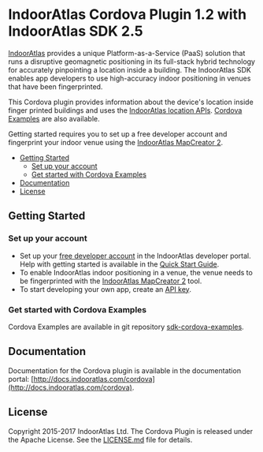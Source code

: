 # IndoorAtlas Cordova Plugin 1.2 with IndoorAtlas SDK 2.5

[IndoorAtlas](https://www.indooratlas.com/) provides a unique Platform-as-a-Service (PaaS) solution that runs a disruptive geomagnetic positioning in its full-stack hybrid technology for accurately pinpointing a location inside a building. The IndoorAtlas SDK enables app developers to use high-accuracy indoor positioning in venues that have been fingerprinted.

This Cordova plugin provides information about the device's location inside finger printed buildings and uses the [IndoorAtlas location APIs](http://docs.indooratlas.com/cordova/api-documentation). [Cordova Examples](https://github.com/IndoorAtlas/sdk-cordova-examples) are also available.

Getting started requires you to set up a free developer account and fingerprint your indoor venue using the [IndoorAtlas MapCreator 2](https://play.google.com/store/apps/details?id=com.indooratlas.android.apps.jaywalker).

* [Getting Started](#getting-started)
    * [Set up your account](#set-up-your-account)
    * [Get started with Cordova Examples](#get-started-with-cordova-examples)
* [Documentation](#documentation)
* [License](#license)

## Getting Started

### Set up your account

* Set up your [free developer account](https://app.indooratlas.com) in the IndoorAtlas developer portal. Help with getting started is available in the [Quick Start Guide](http://docs.indooratlas.com/quick-start-guide.html).
* To enable IndoorAtlas indoor positioning in a venue, the venue needs to be fingerprinted with the [IndoorAtlas MapCreator 2](https://play.google.com/store/apps/details?id=com.indooratlas.android.apps.jaywalker) tool.
* To start developing your own app, create an [API key](https://app.indooratlas.com/apps).

### Get started with Cordova Examples

Cordova Examples are available in git repository [sdk-cordova-examples](https://github.com/IndoorAtlas/sdk-cordova-examples).

## Documentation

Documentation for the Cordova plugin is available in the documentation portal: [http://docs.indooratlas.com/cordova](http://docs.indooratlas.com/cordova).

## License

Copyright 2015-2017 IndoorAtlas Ltd. The Cordova Plugin is released under the Apache License. See the [LICENSE.md](https://github.com/IndoorAtlas/cordova-plugin/blob/master/LICENSE) file for details.

